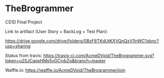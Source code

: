 # TheBrogrammer
CS1D Final Project

Link to artifact (User Story + BackLog + Test Plan):

https://drive.google.com/drive/folders/0BzF8TKdUtKXVQnQxV1lnWC1sbnc?usp=sharing

Status from travis: https://travis-ci.com/AcmeDVoid/TheBrogrammer.svg?token=u2SJCaqsHMs5vGCjvbZp&branch=master

Waffle.io: https://waffle.io/AcmeDVoid/TheBrogrammer/join
